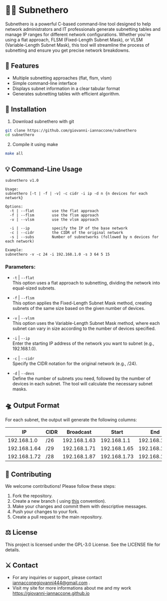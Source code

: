 # 🦸‍♂️ Subnethero

Subnethero is a powerful C-based command-line tool designed to help network administrators and IT professionals generate subnetting tables and manage IP ranges for different network configurations. Whether you're using a flat approach, FLSM (Fixed-Length Subnet Mask), or VLSM (Variable-Length Subnet Mask), this tool will streamline the process of subnetting and ensure you get precise network breakdowns.

## 🧮 Features
- Multiple subnetting approaches (flat, flsm, vlsm)
- Simple command-line interface
- Displays subnet information in a clear tabular format
- Generates subnetting tables with efficient algorithm.

## 📡 Installation
1. Download subnethero with git
```sh
git clone https://github.com/giovanni-iannaccone/subnethero
cd subnethero
```

2. Compile it using make
```sh
make all
```

## 💡 Command-Line Usage

```
subnethero v1.0

Usage:
subnethero [-t | -f | -v] -c cidr -i ip -d n {n devices for each network}

Options:
  -t | --flat        use the flat approach
  -f | --flsm        use the flsm approach
  -v | --vlsm        use the vlsm approach

  -i | --ip          specify the IP of the base network
  -c | --cidr        the CIDR of the original network
  -s | --subs        Number of subnetworks (followed by n devices for each network)

Example:
subnethero -v -c 24 -i 192.168.1.0 -s 3 64 5 15
```

### Parameters:

- `-t` | `--flat` <br/>
This option uses a flat approach to subnetting, dividing the network into equal-sized subnets.

- `-f` | `--flsm` <br/>
This option applies the Fixed-Length Subnet Mask method, creating subnets of the same size based on the given number of devices.

- `-v` | `--vlsm` <br/>
This option uses the Variable-Length Subnet Mask method, where each subnet can vary in size according to the number of devices specified.

- `-i` | `--ip` <br/>
Enter the starting IP address of the network you want to subnet (e.g., 192.168.1.0).

- `-c` | `--cidr` <br/>
Specify the CIDR notation for the original network (e.g., /24).

- `-d` | `--devs` <br/>
Define the number of subnets you need, followed by the number of devices in each subnet. The tool will calculate the necessary subnet masks.

## 🛸 Output Format

For each subnet, the output will generate the following columns:

| IP           |   CIDR  |	Broadcast   |   Start      |    End  	  | Free from	 |    to        |
|--------------|---------|--------------|--------------|--------------|--------------|--------------|
| 192.168.1.0  |   /26	 | 192.168.1.63	| 192.168.1.1  | 192.168.1.62 | 192.168.1.3	 | 192.168.1.62 |
| 192.168.1.64 |   /29	 | 192.168.1.71	| 192.168.1.65 | 192.168.1.70 |	192.168.1.66 | 192.168.1.69 |
| 192.168.1.72 |   /28	 | 192.168.1.87	| 192.168.1.73 | 192.168.1.86 |	192.168.1.74 | 192.168.1.85 |

## 🧩 Contributing
We welcome contributions! Please follow these steps:

1. Fork the repository.
2. Create a new branch ( using <a href="https://medium.com/@abhay.pixolo/naming-conventions-for-git-branches-a-cheatsheet-8549feca2534">this</a> convention).
3. Make your changes and commit them with descriptive messages.
4. Push your changes to your fork.
5. Create a pull request to the main repository.

## ⚖ License
This project is licensed under the GPL-3.0 License. See the LICENSE file for details.

## ⚔ Contact
- For any inquiries or support, please contact <a href="mailto:iannacconegiovanni444@gmail.com"> iannacconegiovanni444@gmail.com </a>.
- Visit my site for more informations about me and my work <a href="https://giovanni-iannaccone.gith
ub.io" target=”_blank” rel="noopener noreferrer"> https://giovanni-iannaccone.github.io </a>